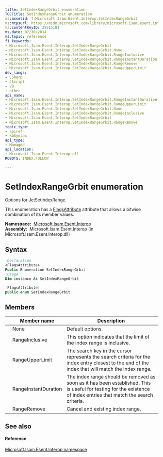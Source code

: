```yaml
---
title: SetIndexRangeGrbit enumeration
TOCTitle: SetIndexRangeGrbit enumeration
ms:assetid: T:Microsoft.Isam.Esent.Interop.SetIndexRangeGrbit
ms:mtpsurl: https://msdn.microsoft.com/library/microsoft.isam.esent.interop.setindexrangegrbit(v=EXCHG.10)
ms:contentKeyID: 39515181
ms.date: 07/30/2014
ms.topic: reference
f1_keywords:
- Microsoft.Isam.Esent.Interop.SetIndexRangeGrbit
- Microsoft.Isam.Esent.Interop.SetIndexRangeGrbit.None
- Microsoft.Isam.Esent.Interop.SetIndexRangeGrbit.RangeInclusive
- Microsoft.Isam.Esent.Interop.SetIndexRangeGrbit.RangeInstantDuration
- Microsoft.Isam.Esent.Interop.SetIndexRangeGrbit.RangeRemove
- Microsoft.Isam.Esent.Interop.SetIndexRangeGrbit.RangeUpperLimit
dev_langs:
- CSharp
- JScript
- VB
- other
api_name: 
- Microsoft.Isam.Esent.Interop.SetIndexRangeGrbit.RangeInstantDuration
- Microsoft.Isam.Esent.Interop.SetIndexRangeGrbit.RangeUpperLimit
- Microsoft.Isam.Esent.Interop.SetIndexRangeGrbit.None
- Microsoft.Isam.Esent.Interop.SetIndexRangeGrbit.RangeInclusive
- Microsoft.Isam.Esent.Interop.SetIndexRangeGrbit
- Microsoft.Isam.Esent.Interop.SetIndexRangeGrbit.RangeRemove
topic_type: 
- apiref
- kbSyntax
api_type: 
- Managed
api_location: 
- Microsoft.Isam.Esent.Interop.dll
ROBOTS: INDEX,FOLLOW

---
```


# SetIndexRangeGrbit enumeration

Options for JetSetIndexRange.

This enumeration has a [FlagsAttribute](/dotnet/api/system.flagsattribute) attribute that allows a bitwise combination of its member values.

**Namespace:**  [Microsoft.Isam.Esent.Interop](./microsoft.isam.esent.interop-namespace.md)  
**Assembly:**  Microsoft.Isam.Esent.Interop (in Microsoft.Isam.Esent.Interop.dll)

## Syntax

``` vb
'Declaration
<FlagsAttribute> _
Public Enumeration SetIndexRangeGrbit
'Usage
Dim instance As SetIndexRangeGrbit
```

``` csharp
[FlagsAttribute]
public enum SetIndexRangeGrbit
```

## Members

<table>
<thead>
<tr class="header">
<th></th>
<th>Member name</th>
<th>Description</th>
</tr>
</thead>
<tbody>
<tr class="odd">
<td></td>
<td>None</td>
<td>Default options.</td>
</tr>
<tr class="even">
<td></td>
<td>RangeInclusive</td>
<td>This option indicates that the limit of the index range is inclusive.</td>
</tr>
<tr class="odd">
<td></td>
<td>RangeUpperLimit</td>
<td>The search key in the cursor represents the search criteria for the index entry closest to the end of the index that will match the index range.</td>
</tr>
<tr class="even">
<td></td>
<td>RangeInstantDuration</td>
<td>The index range should be removed as soon as it has been established. This is useful for testing for the existence of index entries that match the search criteria.</td>
</tr>
<tr class="odd">
<td></td>
<td>RangeRemove</td>
<td>Cancel and existing index range.</td>
</tr>
</tbody>
</table>


## See also

#### Reference

[Microsoft.Isam.Esent.Interop namespace](./microsoft.isam.esent.interop-namespace.md)